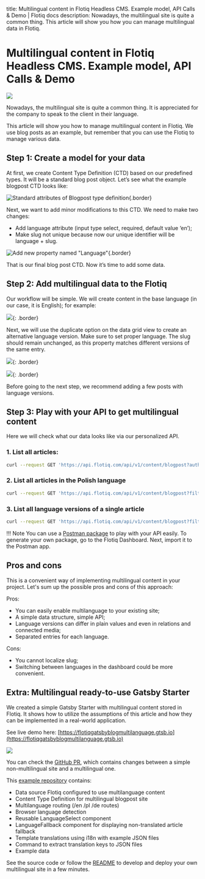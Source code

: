 title: Multilingual content in Flotiq Headless CMS. Example model, API Calls & Demo | Flotiq docs
description: Nowadays, the multilingual site is quite a common thing. This article will show you how you can manage multilingual data in Flotiq.


# Multilingual content in Flotiq Headless CMS. Example model, API Calls & Demo

![](images/multilingual-content/header.jpg)


Nowadays, the multilingual site is quite a common thing. It is appreciated for the company to speak to
the client in their language.

This article will show you how to manage multilingual content in Flotiq. We use blog posts as an example,
but remember that you can use the Flotiq to manage various data.


## Step 1: Create a model for your data

At first, we create Content Type Definition (CTD) based on our predefined types. It will be a standard 
blog post object. Let’s see what the example blogpost CTD looks like:

![Standard attributes of Blogpost type definition](images/multilingual-content/add-ctd-1.png){.border}

Next, we want to add minor modifications to this CTD. We need to make two changes:

* Add language attribute (input type select, required, default value ‘en’);
* Make slug not unique because now our unique identifier will be language + slug.

![Add new property named "Language"](images/multilingual-content/add-ctd-2.png){.border}

That is our final blog post CTD. Now it’s time to add some data.

## Step 2: Add multilingual data to the Flotiq

Our workflow will be simple. We will create content in the base language (in our case, it is English);
for example:

![](images/multilingual-content/add-co-1.png){: .border}

Next, we will use the duplicate option on the data grid view to create an alternative language version. 
Make sure to set proper language. The slug should remain unchanged, as this property matches different
versions of the same entry.

![](images/multilingual-content/add-co-2.png){: .border}

![](images/multilingual-content/add-co-3.png){: .border}

Before going to the next step, we recommend adding a few posts with language versions.

## Step 3: Play with your API to get multilingual content

Here we will check what our data looks like via our personalized API.


### 1. List all articles:

```bash
curl --request GET 'https://api.flotiq.com/api/v1/content/blogpost?auth_token=_YOUR_TOKEN_'
```

### 2. List all articles in the Polish language

```bash
curl --request GET 'https://api.flotiq.com/api/v1/content/blogpost?filters={"language":{"type":"equals","filter":"pl"}}&auth_token=_YOUR_TOKEN_'
```

### 3. List all language versions of a single article

```bash
curl --request GET 'https://api.flotiq.com/api/v1/content/blogpost?filters={"slug":{"type":"equals","filter":"hello-my-blog"}}&auth_token=_YOUR_TOKEN_'
```

!!! Note
    You can use a [Postman package](ttps://flotiq.com/docs/API/generate-package/) to play with your API easily. 
    To generate your own package, go to the Flotiq Dashboard. Next, import it to the Postman app.


## Pros and cons

This is a convenient way of implementing multilingual content in your project. 
Let's sum up the possible pros and cons of this approach:

Pros:

* You can easily enable multilanguage to your existing site;
* A simple data structure, simple API;
* Language versions can differ in plain values and even in relations and connected media;
* Separated entries for each language.

Cons:

* You cannot localize slug;
* Switching between languages in the dashboard could be more convenient.

## Extra: Multilingual ready-to-use Gatsby Starter

We created a simple Gatsby Starter with multilingual content stored in Flotiq. It shows how to utilize 
the assumptions of this article and how they can be implemented in a real-world application.

See live demo here: [https://flotiqgatsbyblogmultilanguage.gtsb.io](https://flotiqgatsbyblogmultilanguage.gtsb.io)

![](images/multilingual-content/example-page.png)

You can check the [GitHub PR](https://github.com/flotiq/flotiq-gatsby-blog-multilanguage/pull/1),
which contains changes between a simple non-multilingual site and a multilingual one.

This [example repository](https://github.com/flotiq/flotiq-gatsby-blog-multilanguage) contains:

* Data source Flotiq configured to use multilanguage content
* Content Type Definition for multilingual blogpost site
* Multilanguage routing (/en /pl /de routes)
* Browser language detection
* Reusable LanguageSelect component
* LanguageFallback component for displaying non-translated article fallback
* Template translations using i18n with example JSON files
* Command to extract translation keys to JSON files
* Example data

See the source code or follow the [README](https://github.com/flotiq/flotiq-gatsby-blog-multilanguage) 
to develop and deploy your own multilingual site in a few minutes.

